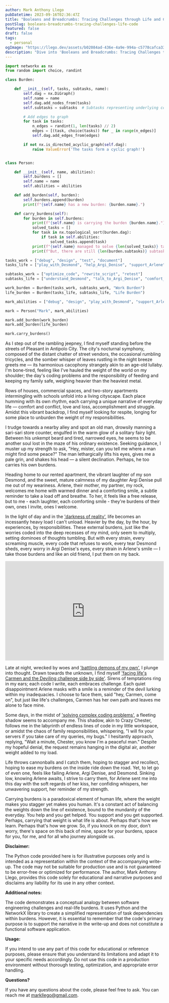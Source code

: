```yaml
---
author: Mark Anthony Llego
pubDatetime: 2023-09-16T02:36:47Z
title: "Booleans and Breadcrumbs: Tracing Challenges through Life and Code"
postSlug: booleans-breadcrumbs-tracing-challenges-life-code
featured: false
draft: false
tags:
  - personal
ogImage: "https://llego.dev/assets/b02084ad-436e-4a9e-994a-c5778cafca33.jpg"
description: "Dive into 'Booleans and Breadcrumbs: Tracing Challenges through Life and Code', a profound narrative exploring the intersection of life's burdens within the sphere of coding. Walk through a software engineer's genuine experiences of solving life's complex problems, mirrored in a creative Python code analogy."
---
```


```python
import networkx as nx
from random import choice, randint

class Burden:

    def __init__(self, tasks, subtasks, name):
        self.dag = nx.DiGraph()
        self.name = name
        self.dag.add_nodes_from(tasks)
        self.subtasks = subtasks  # Subtasks representing underlying complexities

        # Add edges to graph
        for task in tasks:
            n_edges = randint(1, len(tasks) // 2)
            edges = [(task, choice(tasks)) for _ in range(n_edges)]
            self.dag.add_edges_from(edges)

        if not nx.is_directed_acyclic_graph(self.dag):
            raise ValueError('The tasks form a cyclic graph!')


class Person:

    def __init__(self, name, abilities):
        self.burdens = []
        self.name = name
        self.abilities = abilities

    def add_burden(self, burden):
        self.burdens.append(burden)
        print(f"{self.name} has a new burden: {burden.name}.")

    def carry_burdens(self):
        for burden in self.burdens:
            print(f"{self.name} is carrying the burden {burden.name}.")
            solved_tasks = []
            for task in nx.topological_sort(burden.dag):
                if task in self.abilities:
                    solved_tasks.append(task)
            print(f"{self.name} managed to solve {len(solved_tasks)} tasks from {burden.name}.")
            print(f"But, there are still {len(burden.subtasks)} subtasks underlying, making it a complex burden.")

tasks_work = ["debug", "design", "test", "document"]
tasks_life = ["play_with_Desmond", "help_Argi_Denise", "support_Arlene"]

subtasks_work = ["optimize_code", "rewrite_script", "retest"]
subtasks_life = ["understand_Desmond", "talk_to_Argi_Denise", "comfort_Arlene"]

work_burden = Burden(tasks_work, subtasks_work, "Work Burden")
life_burden = Burden(tasks_life, subtasks_life, "Life Burden")

mark_abilities = ["debug", "design", "play_with_Desmond", "support_Arlene"]

mark = Person("Mark", mark_abilities)

mark.add_burden(work_burden)
mark.add_burden(life_burden)

mark.carry_burdens()
```

As I step out of the rambling jeepney, I find myself standing before the streets of Pleasant in Antipolo City. The city's nocturnal symphony, composed of the distant chatter of street vendors, the occasional rumbling tricycles, and the somber whisper of leaves rustling in the night breeze greets me — its harmonious cacophony strangely akin to an age-old lullaby. I'm bone-tired, feeling like I've hauled the weight of the world on my shoulder; the day's coding problems and the responsibility of feeding and keeping my family safe, weighing heavier than the heaviest metal.

Rows of houses, commercial spaces, and two-story apartments intermingling with schools unfold into a living cityscape. Each place humming with its own rhythm, each carrying a unique narrative of everyday life — comfort and conflict, love and loss, accomplishment and struggle. Amidst this vibrant backdrop, I find myself looking for respite, longing for some place to unburden the weight of my responsibilities.

I trudge towards a nearby alley and spot an old man, drowsily manning a sari-sari store counter, engulfed in the warm glow of a solitary fairy light. Between his unkempt beard and tired, narrowed eyes, he seems to be another soul lost in the maze of his ordinary existence. Seeking guidance, I muster up my strength to ask, "Hey, mister, can you tell me where a man might find some peace?" The man lethargically lifts his eyes, gives me a pale grin, and shakes his head — a silent declination. Perhaps, he too carries his own burdens.

Heading home to our rented apartment, the vibrant laughter of my son Desmond, and the sweet, mature calmness of my daughter Argi Denise pull me out of my weariness. Arlene, their mother, my partner, my rock, welcomes me home with warmed dinner and a comforting smile, a subtle reminder to take a load off and breathe. To her, it feels like a free release, but to me - each laughter, each comforting smile - they're burdens of their own, ones I invite, ones I welcome.

In the light of day and in the ['darkness of reality'](https://llego.dev/posts/embracing-dark-fathers-ode-love-acceptance/), life becomes an incessantly heavy load I can't unload. Heavier by the day, by the hour, by experiences, by responsibilities. These external burdens, just like the worries coded into the deep recesses of my mind, only seem to multiply, setting dominoes of thoughts tumbling. But with every strain, every screaming muscle, every code that refuses to work, every tear Desmond sheds, every worry in Argi Denise's eyes, every strain in Arlene's smile — I take those burdens and like an old friend, I put them on my back.

<iframe width="100%" height="315" src="https://www.youtube.com/embed/FFqb1I-hiHE?si=kFEG4gPhC3rMeNGg" title="YouTube video player" frameborder="0" allow="accelerometer; autoplay; clipboard-write; encrypted-media; gyroscope; picture-in-picture; web-share" allowfullscreen></iframe>

Late at night, wrecked by woes and ['battling demons of my own'](https://llego.dev/posts/echoes-evolution-dance-inner-demons/), I plunge into thought. Drawn towards the unknown, I find myself ['facing life's Carmen and the Deviling challenge side by side'](https://www.youtube.com/watch?v=FFqb1I-hiHE). Sirens of temptations ring in my ears; each code I write, each embraces challenge. Each quiet disappointment Arlene masks with a smile is a reminder of the devil lurking within my inadequacies. I choose to face them, said "hey, Carmen, come on", but just like life's challenges, Carmen has her own path and leaves me alone to face mine.

Some days, in the midst of ['solving complex coding problems'](https://llego.dev/posts/nocturnal-code-whimsy-everyday-magic-software-engineers-life/), a fleeting shadow seems to accompany me. This shadow, akin to Crazy Chester, follows me in the labyrinth of endless lines of code in my little workspace, or amidst the chaos of family responsibilities, whispering, "I will fix your servers if you take care of my queries, my bugs." I hesitantly approach, replying, "Wait a minute, Chester, you know I'm a peaceful man." Despite my hopeful denial, the request remains hanging in the digital air, another weight added to my load.

Life throws cannonballs and I catch them, hoping to stagger and recollect, hoping to ease my burdens on the inside ride down the road. Yet, to let go of even one, feels like failing Arlene, Argi Denise, and Desmond. Sinking low, knowing Arlene awaits, I strive to carry them, for Arlene sent me into this day with the soft regards of her kiss, her confiding whispers, her unwavering support, her reminder of my strength.

Carrying burdens is a paradoxical element of human life, where the weight makes you stagger yet makes you human. It's a constant act of balancing the weights down the line of existence, bound to the mundanity of the everyday. You help and you get helped. You support and you get supported. Perhaps, carrying that weight is what life is about. Perhaps that's how we learn. Perhaps that's how we grow. So, if you knock on my door, don't worry, there's space on this back of mine, space for your burdens, space for you, for me, and for all who journey alongside us.

**Disclaimer:**

The Python code provided here is for illustrative purposes only and is intended as a representation within the context of the accompanying write-up. The code may not be suitable for production use and is not guaranteed to be error-free or optimized for performance. The author, Mark Anthony Llego, provides this code solely for educational and narrative purposes and disclaims any liability for its use in any other context.

**Additional notes:**

The code demonstrates a conceptual analogy between software engineering challenges and real-life burdens. It uses Python and the NetworkX library to create a simplified representation of task dependencies within burdens. However, it is essential to remember that the code's primary purpose is to support the narrative in the write-up and does not constitute a functional software application.

**Usage:**

If you intend to use any part of this code for educational or reference purposes, please ensure that you understand its limitations and adapt it to your specific needs accordingly. Do not use this code in a production environment without thorough testing, optimization, and appropriate error handling.

**Questions?**

If you have any questions about the code, please feel free to ask. You can reach me at [markllego@gmail.com](mailto:markllego@gmail.com).
